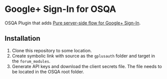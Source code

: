 Google+ Sign-In for OSQA
========================

OSQA Plugin that adds [Pure server-side flow for Google+ Sign-In](https://developers.google.com/+/web/signin/redirect-uri-flow).

Installation
------------

1. Clone this repository to some location.
2. Create symbolic link with source as the `gplusauth` folder and target in the `forum_modules`.
3. Generate API keys and download the client secrets file. The file needs to be located in the OSQA root folder.
